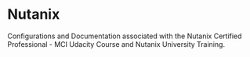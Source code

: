 # Nutanix

Configurations and Documentation associated with the Nutanix Certified Professional - MCI Udacity Course and Nutanix University Training.
